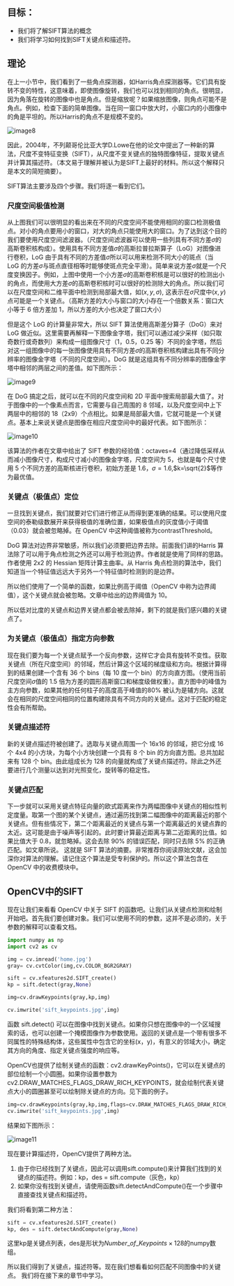 ## 目标：
- 我们将了解SIFT算法的概念
- 我们将学习如何找到SIFT关键点和描述符。
    
## 理论
    
在上一小节中，我们看到了一些角点探测器，如Harris角点探测器等。它们具有旋转不变的特性，这意味着，即使图像旋转，我们也可以找到相同的角点。很明显，因为角落在旋转的图像中也是角点。但是缩放呢？如果缩放图像，则角点可能不是角点。例如，检查下面的简单图像。当在同一窗口中放大时，小窗口内的小图像中的角是平坦的。所以Harris的角点不是规模不变的。

![image8](https://docs.opencv.org/4.0.0/sift_scale_invariant.jpg)

因此，2004年，不列颠哥伦比亚大学D.Lowe在他的论文中提出了一种新的算法，尺度不变特征变换（SIFT），从尺度不变关键点的独特图像特征，提取关键点并计算其描述符。（本文易于理解并被认为是SIFT上最好的材料。所以这个解释只是本文的简短摘要）。

SIFT算法主要涉及四个步骤。我们将逐一看到它们。

### 尺度空间极值检测

从上图我们可以很明显的看出来在不同的尺度空间不能使用相同的窗口检测极值点。对小的角点要用小的窗口，对大的角点只能使用大的窗口。为了达到这个目的我们要使用尺度空间滤波器。（尺度空间滤波器可以使用一些列具有不同方差$\sigma$的高斯卷积核构成）。使用具有不同方差值$\sigma$的高斯拉普拉斯算子（LoG）对图像进行卷积，LoG 由于具有不同的方差值$\sigma$所以可以用来检测不同大小的斑点（当 LoG 的方差$\sigma$与斑点直径相等时能够使斑点完全平滑）。简单来说方差$\sigma$就是一个尺度变换因子。例如，上图中使用一个小方差$\sigma$的高斯卷积核是可以很好的检测出小的角点，而使用大方差$\sigma$的高斯卷积核时可以很好的检测除大的角点。所以我们可以在尺度空间和二维平面中检测到局部最大值，如$(x,y,\sigma)$, 这表示在$\sigma$尺度中$(x,y)$点可能是一个关键点。（高斯方差的大小与窗口的大小存在一个倍数关系：窗口大小等于 6 倍方差加 1，所以方差的大小也决定了窗口大小）

但是这个 LoG 的计算量非常大，所以 SIFT 算法使用高斯差分算子（DoG）来对 LoG 做近似。这里需要再解释一下图像金字塔，我们可以通过减少采样（如只取奇数行或奇数列）来构成一组图像尺寸（1，0.5，0.25 等）不同的金字塔，然后对这一组图像中的每一张图像使用具有不同方差$\sigma$的高斯卷积核构建出具有不同分辨率的图像金字塔（不同的尺度空间）。DoG 就是这组具有不同分辨率的图像金字塔中相邻的两层之间的差值。如下图所示：

![image9](https://docs.opencv.org/4.0.0/sift_dog.jpg)

在 DoG 搞定之后，就可以在不同的尺度空间和 2D 平面中搜索局部最大值了。对于图像中的一个像素点而言，它需要与自己周围的 8 邻域，以及尺度空间中上下两层中的相邻的 18（2x9）个点相比。如果是局部最大值，它就可能是一个关键点。基本上来说关键点是图像在相应尺度空间中的最好代表。如下图所示：

![image10](https://docs.opencv.org/4.0.0/sift_local_extrema.jpg)

该算法的作者在文章中给出了 SIFT 参数的经验值：octaves=4（通过降低采样从而减小图像尺寸，构成尺寸减小的图像金字塔，尺度空间为 5，也就是每个尺寸使用 5 个不同方差的高斯核进行卷积，初始方差是 1.6，$\sigma=1.6$,$k=\sqrt{2}$等作为最优值。

### 关键点（极值点）定位

一旦找到关键点，我们就要对它们进行修正从而得到更准确的结果。可以使用尺度空间的泰勒级数展开来获得极值的准确位置，如果极值点的灰度值小于阈值（0.03）就会被忽略掉。在 OpenCV 中这种阈值被称为contrastThreshold。

DoG 算法对边界非常敏感，所以我们必须要把边界去除。前面我们讲的Harris 算法除了可以用于角点检测之外还可以用于检测边界。作者就是使用了同样的思路。作者使用 2x2 的 Hessian 矩阵计算主曲率。从 Harris 角点检测的算法中，我们知道当一个特征值远远大于另外一个特征值时检测到的是边界。

所以他们使用了一个简单的函数，如果比例高于阈值（OpenCV 中称为边界阈值），这个关键点就会被忽略。文章中给出的边界阈值为 10。

所以低对比度的关键点和边界关键点都会被去除掉，剩下的就是我们感兴趣的关键点了。

### 为关键点（极值点）指定方向参数

现在我们要为每一个关键点赋予一个反向参数，这样它才会具有旋转不变性。获取关键点（所在尺度空间）的邻域，然后计算这个区域的梯度级和方向。根据计算得到的结果创建一个含有 36 个 bins（每 10 度一个 bin）的方向直方图。（使用当前尺度空间$\sigma$值的 1.5 倍为方差的圆形高斯窗口和梯度级做权重）。直方图中的峰值为主方向参数，如果其他的任何柱子的高度高于峰值的80% 被认为是辅方向。这就会在相同的尺度空间相同的位置构建除具有不同方向的关键点。这对于匹配的稳定性会有所帮助。

### 关键点描述符

新的关键点描述符被创建了。选取与关键点周围一个 16x16 的邻域，把它分成 16 个 4x4 的小方块，为每个小方块创建一个具有 8 个 bin 的方向直方图。总共加起来有 128 个 bin。由此组成长为 128 的向量就构成了关键点描述符。除此之外还要进行几个测量以达到对光照变化，旋转等的稳定性。

### 关键点匹配

下一步就可以采用关键点特征向量的欧式距离来作为两幅图像中关键点的相似性判定度量。取第一个图的某个关键点，通过遍历找到第二幅图像中的距离最近的那个关键点。但有些情况下，第二个距离最近的关键点与第一个距离最近的关键点靠的太近。这可能是由于噪声等引起的。此时要计算最近距离与第二近距离的比值。如果比值大于 0.8，就忽略掉。这会去除 90% 的错误匹配，同时只去除 5% 的正确匹配。如文章所说。
这就是 SIFT 算法的摘要。非常推荐你阅读原始文献，这会加深你对算法的理解。请记住这个算法是受专利保护的。所以这个算法包含在 OpenCV 中的收费模块中。

## OpenCV中的SIFT

现在让我们来看看 OpenCV 中关于 SIFT 的函数吧。让我们从关键点检测和绘制开始吧。首先我们要创建对象。我们可以使用不同的参数，这并不是必须的，关于参数的解释可以查看文档。

```python
import numpy as np
import cv2 as cv

img = cv.imread('home.jpg')
gray= cv.cvtColor(img,cv.COLOR_BGR2GRAY)

sift = cv.xfeatures2d.SIFT_create()
kp = sift.detect(gray,None)

img=cv.drawKeypoints(gray,kp,img)

cv.imwrite('sift_keypoints.jpg',img)
```

函数 sift.detect() 可以在图像中找到关键点。如果你只想在图像中的一个区域搜索的话，也可以创建一个掩模图像作为参数使用。返回的关键点是一个带有很多不同属性的特殊结构体，这些属性中包含它的坐标(x，y)，有意义的邻域大小，确定其方向的角度、指定关键点强度的响应等。

OpenCV也提供了绘制关键点的函数：cv2.drawKeyPoints()，它可以在关键点的部位绘制一个小圆圈。如果你设置参数为cv2.DRAW_MATCHES_FLAGS_DRAW_RICH_KEYPOINTS，就会绘制代表关键点大小的圆圈甚至可以绘制除关键点的方向。见下面的例子。

```python
img=cv.drawKeypoints(gray,kp,img,flags=cv.DRAW_MATCHES_FLAGS_DRAW_RICH_KEYPOINTS)
cv.imwrite('sift_keypoints.jpg',img)
```

结果如下图所示：

![image11](https://docs.opencv.org/4.0.0/sift_keypoints.jpg)

现在要计算描述符，OpenCV提供了两种方法。

1. 由于你已经找到了关键点，因此可以调用sift.compute()来计算我们找到的关键点的描述符。例如：kp，des = sift.compute（灰色，kp）
2. 如果你没有找到关键点，请使用函数sift.detectAndCompute()在一个步骤中直接查找关键点和描述符。

我们将看到第二种方法：

```python
sift = cv.xfeatures2d.SIFT_create()
kp, des = sift.detectAndCompute(gray,None)
```

这里kp是关键点列表，des是形状为$Number\_of\_Keypoints \times 128$的numpy数组。

所以我们得到了关键点，描述符等。现在我们想看看如何匹配不同图像中的关键点。 我们将在接下来的章节中学习。











